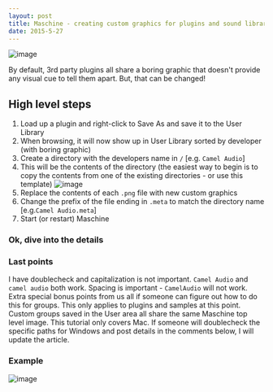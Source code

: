 ```yaml
---
layout: post
title: Maschine - creating custom graphics for plugins and sound libraries
date: 2015-5-27
---
```


![image](https://cloud.githubusercontent.com/assets/12622205/7875201/e52c1858-0587-11e5-802b-960ef8b17cf6.png)

By default, 3rd party plugins all share a boring graphic that doesn't provide any visual cue to tell them apart. But, that can be changed!

<!--more-->

## High level steps

1. Load up a plugin and right-click to Save As and save it to the User Library
2. When browsing, it will now show up in User Library sorted by developer (with boring graphic)
3. Create a directory with the developers name in `/` [e.g. `Camel Audio`]
4. This will be the contents of the directory (the easiest way to begin is to copy the contents from one of the existing directories - or use this template) ![image](https://cloud.githubusercontent.com/assets/12622205/7874330/1b59f51e-057c-11e5-8eb5-bf75f78db1ab.png)
5. Replace the contents of each `.png` file with new custom graphics
6. Change the prefix of the file ending in `.meta` to match the directory name [e.g.`Camel Audio.meta`]
6. Start (or restart) Maschine

### Ok, dive into the details



### Last points
I have doublecheck and capitalization is not important. `Camel Audio` and `camel audio` both work. Spacing is important - `CamelAudio` will not work.
Extra special bonus points from us all if someone can figure out how to do this for groups. This only applies to plugins and samples at this point. Custom groups saved in the User area all share the same Maschine top level image.
This tutorial only covers Mac. If someone will doublecheck the specific paths for Windows and post details in the comments below, I will update the article.
### Example
![image](https://cloud.githubusercontent.com/assets/12622205/7833384/645af84c-0434-11e5-87d2-05b5fe292cf9.png)
